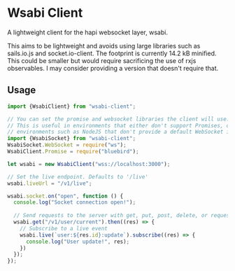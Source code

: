 # Wsabi Client
A lightweight client for the hapi websocket layer, wsabi.

This aims to be lightweight and avoids using large libraries such as sails.io.js and socket.io-client.
The footprint is currently 14.2 kB minified. This could be smaller but would require sacrificing the use of rxjs observables. I may consider providing a version that doesn't require that.

## Usage
```typescript
import {WsabiClient} from "wsabi-client";

// You can set the promise and websocket libraries the client will use.
// This is useful in environments that either don't support Promises, or
// environments such as NodeJS that don't provide a default WebSocket implementation.
import {WsabiSocket} from "wsabi-client";
WsabiSocket.WebSocket = require("ws");
WsabiClient.Promise = require("bluebird");

let wsabi = new WsabiClient("wss://localhost:3000");

// Set the live endpoint. Defaults to '/live'
wsabi.liveUrl = "/v1/live";

wsabi.socket.on("open", function () {
  console.log("Socket connection open!");
  
  // Send requests to the server with get, put, post, delete, or request.
  wsabi.get("/v1/user/current").then((res) => {
    // Subscribe to a live event
    wsabi.live(`user:${res.id}:update`).subscribe((res) => {
      console.log("User update!", res);
    })
  });
});
```